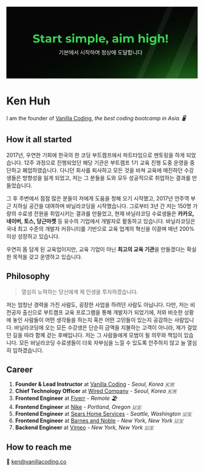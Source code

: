![Vanilla Coding](/facebook%20profile%20cover@2x.png)

# Ken Huh

I am the founder of [Vanilla Coding](https://www.vanillacoding.co/), _the best coding bootcamp in Asia. 🖥_

## How it all started

2017년, 우연한 기회에 한국의 한 코딩 부트캠프에서 파트타임으로 멘토링을 하게 되었습니다. 12주 과정으로 진행되었던 해당 기관은 부트캠프 1기 교육 진행 도중 운영을 중단하고 폐업하였습니다. 다니던 회사를 퇴사하고 모든 것을 바쳐 교육에 매진하던 수강생들은 방향성을 잃게 되었고, 저는 그 분들을 도와 모두 성공적으로 취업하는 결과를 만들었습니다.

그 후 주변에서 점점 많은 분들이 저에게 도움을 청해 오기 시작했고, 2017년 언주역 부근 지하실 공간을 대여하며 바닐라코딩을 시작했습니다. 그로부터 3년 간 저는 150명 가량의 수료생 전원을 취업시키는 결과를 만들었고, 현재 바닐라코딩 수료생들은 **카카오, 네이버, 토스, 당근마켓** 등 유수의 기업에서 개발자로 활동하고 있습니다. 바닐라코딩은 국내 최고 수준의 개발자 커뮤니티를 기반으로 교육 업계의 혁신을 이끌며 매년 200% 이상 성장하고 있습니다.

우연히 몸 담게 된 교육업이지만, 교육 기업이 아닌 **최고의 교육 기관**을 만들겠다는 확실한 목적을 갖고 운영하고 있습니다.

## Philosophy

>
> 열심히 노력하는 당신에게 제 인생을 투자하겠습니다.
>

저는 엄청난 경력을 가진 사람도, 굉장한 사업을 하려던 사람도 아닙니다. 다만, 저는 비전공자 출신으로 부트캠프 교육 프로그램을 통해 개발자가 되었기에, 저와 비슷한 상황에 놓인 사람들이 어떤 생각들을 하는지 혹은 어떤 고민들이 있는지 공감하는 사람입니다. 바닐라코딩에 오는 모든 수강생은 단순히 금액을 지불하는 고객이 아니라, 제가 걸었던 길을 따라 함께 걷는 후배입니다. 저는 그 사람들에게 모범이 될 의무와 책임이 있습니다. 모든 바닐라코딩 수료생들이 더욱 자부심을 느낄 수 있도록 안주하지 않고 늘 열심히 임하겠습니다.

## Career

1. **Founder & Lead Instructor** at [Vanilla Coding](https://www.vanillacoding.co/) - _Seoul, Korea 🇰🇷_
2. **Chief Technology Officer** at [Wired Company](https://www.wired.company/) - _Seoul, Korea 🇰🇷_
3. **Frontend Engineer** at [Fiverr](https://www.fiverr.com/) - _Remote 🏖_
4. **Frontend Engineer** at [Nike](https://www.nike.com/) - _Portland, Oregon 🇺🇸_
5. **Frontend Engineer** at [Sears Home Services](https://www.sears.com/) - _Seattle, Washington 🇺🇸_
6. **Frontend Engineer** at [Barnes and Noble](https://www.barnesandnoble.com/) - _New York, New York 🇺🇸_
7. **Backend Engineer** at [Vimeo](https://vimeo.com/) - _New York, New York 🇺🇸_

## How to reach me

💌 [ken@vanillacoding.co](mailto:ken@vanillacoding.co)
